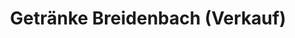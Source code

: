 ---
title: "Getränke Breidenbach (Verkauf)"
url: /koeln/getraenke-breidenbach-verkauf/
shop: Getränke
---